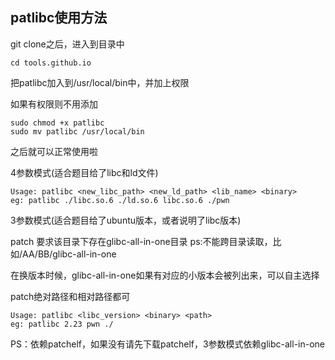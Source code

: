 ## patlibc使用方法

git  clone之后，进入到目录中

```shell
cd tools.github.io
```

把patlibc加入到/usr/local/bin中，并加上权限

如果有权限则不用添加

```shell
sudo chmod +x patlibc
sudo mv patlibc /usr/local/bin
```

之后就可以正常使用啦

4参数模式(适合题目给了libc和ld文件)

```SHE
Usage: patlibc <new_libc_path> <new_ld_path> <lib_name> <binary>
eg: patlibc ./libc.so.6 ./ld.so.6 libc.so.6 ./pwn
```

3参数模式(适合题目给了ubuntu版本，或者说明了libc版本)

patch 要求该目录下存在glibc-all-in-one目录  ps:不能跨目录读取，比如/AA/BB/glibc-all-in-one

在换版本时候，glibc-all-in-one如果有对应的小版本会被列出来，可以自主选择

patch绝对路径和相对路径都可

```shell
Usage: patlibc <libc_version> <binary> <path>
eg: patlibc 2.23 pwn ./
```



PS：依赖patchelf，如果没有请先下载patchelf，3参数模式依赖glibc-all-in-one

